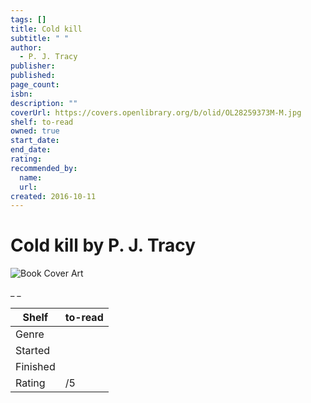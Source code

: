 ```yaml
---
tags: []
title: Cold kill
subtitle: " "
author:
  - P. J. Tracy
publisher:
published:
page_count:
isbn:
description: ""
coverUrl: https://covers.openlibrary.org/b/olid/OL28259373M-M.jpg
shelf: to-read
owned: true
start_date:
end_date:
rating:
recommended_by:
  name:
  url:
created: 2016-10-11
---
```


# Cold kill by P. J. Tracy

![Book Cover Art](https://covers.openlibrary.org/b/olid/OL28259373M-M.jpg)

_ _

| Shelf | to-read |
| --- | --- |
| Genre |  |
| Started |  |
| Finished |  |
| Rating | /5 |
